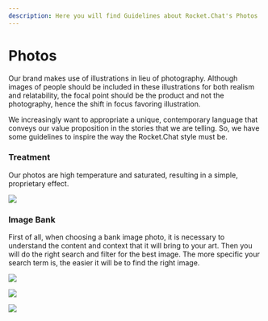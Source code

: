 ```yaml
---
description: Here you will find Guidelines about Rocket.Chat's Photos
---
```


# Photos

Our brand makes use of illustrations in lieu of photography. Although images of people should be included in these illustrations for both realism and relatability, the focal point should be the product and not the photography, hence the shift in focus favoring illustration.

We increasingly want to appropriate a unique, contemporary language that conveys our value proposition in the stories that we are telling. So, we have some guidelines to inspire the way the Rocket.Chat style must be.

### Treatment

Our photos are high temperature and saturated, resulting in a simple, proprietary effect.

![](../../.gitbook/assets/01\_photo.jpg)

### Image Bank

First of all, when choosing a bank image photo, it is necessary to understand the content and context that it will bring to your art. Then you will do the right search and filter for the best image. The more specific your search term is, the easier it will be to find the right image.

![](../../.gitbook/assets/02\_photo.jpg)

![](../../.gitbook/assets/03\_photo.jpg)

![](../../.gitbook/assets/04\_photo.jpg)
